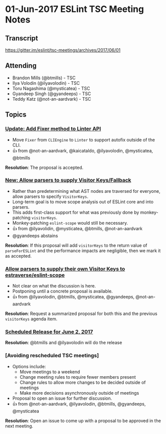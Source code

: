# 01-Jun-2017 ESLint TSC Meeting Notes

## Transcript

https://gitter.im/eslint/tsc-meetings/archives/2017/06/01

## Attending

* Brandon Mills (@btmills) - TSC
* Ilya Volodin (@ilyavolodin) - TSC
* Toru Nagashima (@mysticatea) - TSC
* Gyandeep Singh (@gyandeeps) - TSC
* Teddy Katz (@not-an-aardvark) - TSC

## Topics

### [Update: Add Fixer method to Linter API](https://github.com/eslint/eslint/pull/8631)

* Move `Fixer` from `CLIEngine` to `Linter` to support autofix outside of the CLI.
* :+1: from @not-an-aardvark, @kaicataldo, @ilyavolodin, @mysticatea, @btmills

**Resolution**: The proposal is accepted.

### [New: Allow parsers to supply Visitor Keys/Fallback](https://github.com/eslint/eslint/pull/8582)

* Rather than predetermining what AST nodes are traversed for everyone, allow parsers to specify `VisitorKeys`.
* Long-term goal is to move scope analysis out of ESLint core and into parsers.
* This adds first-class support for what was previously done by monkey-patching `visitorKeys`.
* Monkey-patching `eslint-scope` would still be necessary.
* :+1: from @ilyavolidin, @mysticatea, @btmills, @not-an-aardvark
* @gyandeeps abstains

**Resolution**: If this proposal will add `visitorKeys` to the return value of `parseForESLint` and the performance impacts are negligible, then we mark it as accepted.

### [Allow parsers to supply their own Visitor Keys to estraverse/eslint-scope](https://github.com/eslint/eslint/issues/8392)

* Not clear on what the discussion is here.
* Postponing until a concrete proposal is available.
* :+1: from @ilyavolodin, @btmills, @mysticatea, @gyandeeps, @not-an-aardvark

**Resolution**: Request a summarized proposal for both this and the previous `visitorKeys` agenda item.

### [Scheduled Release for June 2, 2017](https://github.com/eslint/eslint/issues/8627)

**Resolution**: @btmills and @ilyavolodin will do the release

### [Avoiding rescheduled TSC meetings]

* Options include:
  * Move meetings to a weekend
  * Change meeting rules to require fewer members present
  * Change rules to allow more changes to be decided outside of meetings
  * Make more decisions asynchronously outside of meetings
* Proposal to open an issue for further discussion.
* :+1: from @not-an-aardvark, @ilyavolodin, @btmills, @gyandeeps, @mysticatea

**Resolution**: Open an issue to come up with a proposal to be approved in the next meeting.
